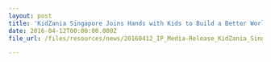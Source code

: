 ```yaml
---
layout: post
title: 'KidZania Singapore Joins Hands with Kids to Build a Better World'
date: 2016-04-12T00:00:00.000Z
file_url: /files/resources/news/20160412_IP_Media-Release_KidZania_Singapore_Joins_Hands_with_Kids_to_Build_a_Better_World.pdf

---
```

